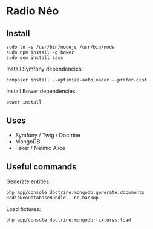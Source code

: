 Radio Néo
=========

## Install

    sudo ln -s /usr/bin/nodejs /usr/bin/node
    sudo npm install -g bower
    sudo gem install sass

Install Symfony dependencies:

    composer install --optimize-autoloader --prefer-dist

Install Bower dependencies:

    bower install

## Uses

* Symfony / Twig / Doctrine
* MongoDB
* Faker / Nelmio Alice


## Useful commands

Generate entities:

    php app/console doctrine:mongodb:generate:documents RadioNeoDatabaseBundle --no-backup

Load fixtures:

    php app/console doctrine:mongodb:fixtures:load
